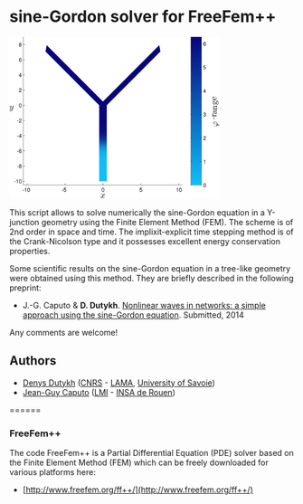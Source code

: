 sine-Gordon solver for FreeFem++
======

![sine-Gordon kink](/pic/Sol0_2D.jpg)

This script allows to solve numerically the sine-Gordon equation in a Y-junction geometry using the Finite Element Method (FEM). The scheme is of 2nd order in space and time. The implixit-explicit time stepping method is of the Crank-Nicolson type and it possesses excellent energy conservation properties.

Some scientific results on the sine-Gordon equation in a tree-like geometry were obtained using this method. They are briefly described in the following preprint:

* J.-G. Caputo & **D. Dutykh**. [Nonlinear waves in networks: a simple approach using the sine-Gordon equation](http://hal.archives-ouvertes.fr/hal-00951705/). Submitted, 2014

Any comments are welcome!

## Authors

* [Denys Dutykh](http://www.denys-dutykh.com/) ([CNRS](http://www.cnrs.fr/insmi/) - [LAMA](http://lama.univ-savoie.fr/index.php), [University of Savoie](http://www.univ-savoie.fr/))
* [Jean-Guy Caputo](http://lmi.insa-rouen.fr/membres/20-caputo.html) ([LMI](http://lmi.insa-rouen.fr/index.html) - [INSA de Rouen](http://www.insa-rouen.fr/accueil/index_html/view?set_language=en))

======

### FreeFem++

The code FreeFem++ is a Partial Differential Equation (PDE) solver based on the Finite Element Method (FEM) which can be freely downloaded for various platforms here:  

* [http://www.freefem.org/ff++/](http://www.freefem.org/ff++/)
